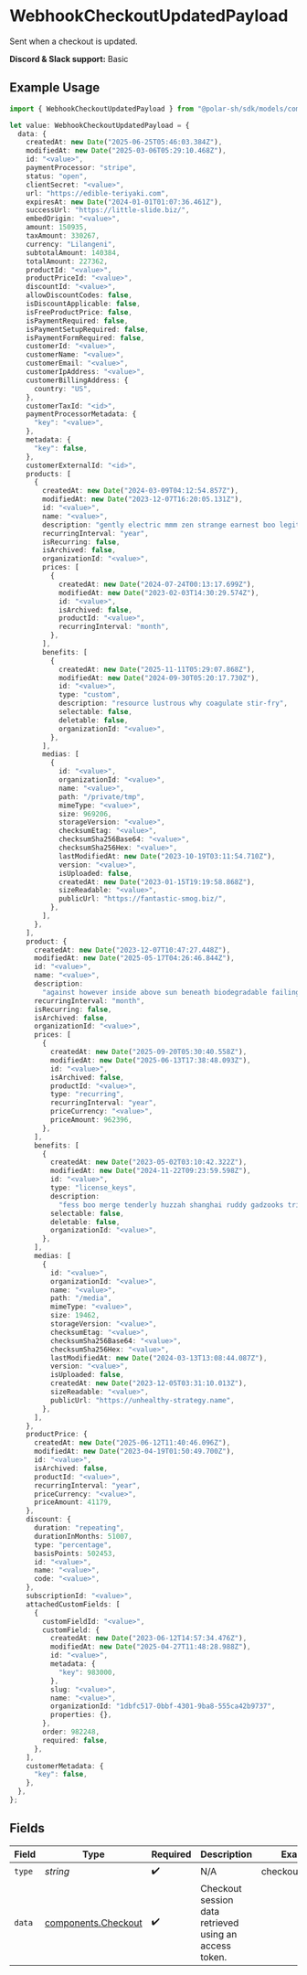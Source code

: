 # WebhookCheckoutUpdatedPayload

Sent when a checkout is updated.

**Discord & Slack support:** Basic

## Example Usage

```typescript
import { WebhookCheckoutUpdatedPayload } from "@polar-sh/sdk/models/components/webhookcheckoutupdatedpayload.js";

let value: WebhookCheckoutUpdatedPayload = {
  data: {
    createdAt: new Date("2025-06-25T05:46:03.384Z"),
    modifiedAt: new Date("2025-03-06T05:29:10.468Z"),
    id: "<value>",
    paymentProcessor: "stripe",
    status: "open",
    clientSecret: "<value>",
    url: "https://edible-teriyaki.com",
    expiresAt: new Date("2024-01-01T01:07:36.461Z"),
    successUrl: "https://little-slide.biz/",
    embedOrigin: "<value>",
    amount: 150935,
    taxAmount: 330267,
    currency: "Lilangeni",
    subtotalAmount: 140384,
    totalAmount: 227362,
    productId: "<value>",
    productPriceId: "<value>",
    discountId: "<value>",
    allowDiscountCodes: false,
    isDiscountApplicable: false,
    isFreeProductPrice: false,
    isPaymentRequired: false,
    isPaymentSetupRequired: false,
    isPaymentFormRequired: false,
    customerId: "<value>",
    customerName: "<value>",
    customerEmail: "<value>",
    customerIpAddress: "<value>",
    customerBillingAddress: {
      country: "US",
    },
    customerTaxId: "<id>",
    paymentProcessorMetadata: {
      "key": "<value>",
    },
    metadata: {
      "key": false,
    },
    customerExternalId: "<id>",
    products: [
      {
        createdAt: new Date("2024-03-09T04:12:54.857Z"),
        modifiedAt: new Date("2023-12-07T16:20:05.131Z"),
        id: "<value>",
        name: "<value>",
        description: "gently electric mmm zen strange earnest boo legitimize",
        recurringInterval: "year",
        isRecurring: false,
        isArchived: false,
        organizationId: "<value>",
        prices: [
          {
            createdAt: new Date("2024-07-24T00:13:17.699Z"),
            modifiedAt: new Date("2023-02-03T14:30:29.574Z"),
            id: "<value>",
            isArchived: false,
            productId: "<value>",
            recurringInterval: "month",
          },
        ],
        benefits: [
          {
            createdAt: new Date("2025-11-11T05:29:07.868Z"),
            modifiedAt: new Date("2024-09-30T05:20:17.730Z"),
            id: "<value>",
            type: "custom",
            description: "resource lustrous why coagulate stir-fry",
            selectable: false,
            deletable: false,
            organizationId: "<value>",
          },
        ],
        medias: [
          {
            id: "<value>",
            organizationId: "<value>",
            name: "<value>",
            path: "/private/tmp",
            mimeType: "<value>",
            size: 969206,
            storageVersion: "<value>",
            checksumEtag: "<value>",
            checksumSha256Base64: "<value>",
            checksumSha256Hex: "<value>",
            lastModifiedAt: new Date("2023-10-19T03:11:54.710Z"),
            version: "<value>",
            isUploaded: false,
            createdAt: new Date("2023-01-15T19:19:58.868Z"),
            sizeReadable: "<value>",
            publicUrl: "https://fantastic-smog.biz/",
          },
        ],
      },
    ],
    product: {
      createdAt: new Date("2023-12-07T10:47:27.448Z"),
      modifiedAt: new Date("2025-05-17T04:26:46.844Z"),
      id: "<value>",
      name: "<value>",
      description:
        "against however inside above sun beneath biodegradable failing",
      recurringInterval: "month",
      isRecurring: false,
      isArchived: false,
      organizationId: "<value>",
      prices: [
        {
          createdAt: new Date("2025-09-20T05:30:40.558Z"),
          modifiedAt: new Date("2025-06-13T17:38:48.093Z"),
          id: "<value>",
          isArchived: false,
          productId: "<value>",
          type: "recurring",
          recurringInterval: "year",
          priceCurrency: "<value>",
          priceAmount: 962396,
        },
      ],
      benefits: [
        {
          createdAt: new Date("2023-05-02T03:10:42.322Z"),
          modifiedAt: new Date("2024-11-22T09:23:59.598Z"),
          id: "<value>",
          type: "license_keys",
          description:
            "fess boo merge tenderly huzzah shanghai ruddy gadzooks tricky realistic",
          selectable: false,
          deletable: false,
          organizationId: "<value>",
        },
      ],
      medias: [
        {
          id: "<value>",
          organizationId: "<value>",
          name: "<value>",
          path: "/media",
          mimeType: "<value>",
          size: 19462,
          storageVersion: "<value>",
          checksumEtag: "<value>",
          checksumSha256Base64: "<value>",
          checksumSha256Hex: "<value>",
          lastModifiedAt: new Date("2024-03-13T13:08:44.087Z"),
          version: "<value>",
          isUploaded: false,
          createdAt: new Date("2023-12-05T03:31:10.013Z"),
          sizeReadable: "<value>",
          publicUrl: "https://unhealthy-strategy.name",
        },
      ],
    },
    productPrice: {
      createdAt: new Date("2025-06-12T11:40:46.096Z"),
      modifiedAt: new Date("2023-04-19T01:50:49.700Z"),
      id: "<value>",
      isArchived: false,
      productId: "<value>",
      recurringInterval: "year",
      priceCurrency: "<value>",
      priceAmount: 41179,
    },
    discount: {
      duration: "repeating",
      durationInMonths: 51007,
      type: "percentage",
      basisPoints: 502453,
      id: "<value>",
      name: "<value>",
      code: "<value>",
    },
    subscriptionId: "<value>",
    attachedCustomFields: [
      {
        customFieldId: "<value>",
        customField: {
          createdAt: new Date("2023-06-12T14:57:34.476Z"),
          modifiedAt: new Date("2025-04-27T11:48:28.988Z"),
          id: "<value>",
          metadata: {
            "key": 983000,
          },
          slug: "<value>",
          name: "<value>",
          organizationId: "1dbfc517-0bbf-4301-9ba8-555ca42b9737",
          properties: {},
        },
        order: 982248,
        required: false,
      },
    ],
    customerMetadata: {
      "key": false,
    },
  },
};
```

## Fields

| Field                                                      | Type                                                       | Required                                                   | Description                                                | Example                                                    |
| ---------------------------------------------------------- | ---------------------------------------------------------- | ---------------------------------------------------------- | ---------------------------------------------------------- | ---------------------------------------------------------- |
| `type`                                                     | *string*                                                   | :heavy_check_mark:                                         | N/A                                                        | checkout.updated                                           |
| `data`                                                     | [components.Checkout](../../models/components/checkout.md) | :heavy_check_mark:                                         | Checkout session data retrieved using an access token.     |                                                            |